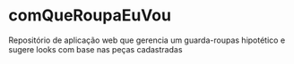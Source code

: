 # comQueRoupaEuVou
Repositório de aplicação web que gerencia um guarda-roupas hipotético e sugere looks com base nas peças cadastradas 
